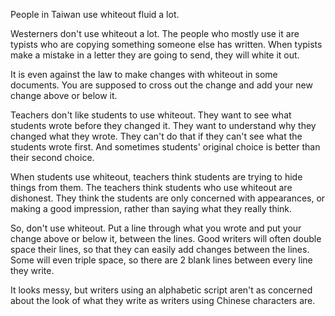 People in Taiwan use whiteout fluid a lot.

Westerners don't use whiteout a lot. The people who mostly use it are typists who are copying something someone else has written. When typists make a mistake in a letter they are going to send, they will white it out.

It is even against the law to make changes with whiteout in some documents. You are supposed to cross out the change and add your new change above or below it.

Teachers don't like students to use whiteout. They want to see what students wrote before they changed it. They want to understand why they changed what they wrote. They can't do that if they can't see what the students wrote first. And sometimes students' original choice is better than their second choice.

When students use whiteout, teachers think students are trying to hide things from them. The teachers think students who use whiteout are dishonest. They think the students are only concerned with appearances, or making a good impression, rather than saying what they really think.

So, don't use whiteout. Put a line through what you wrote and put your change above or below it, between the lines. Good writers will often double space their lines, so that they can easily add changes between the lines. Some will even triple space, so there are 2 blank lines between every line they write.

It looks messy, but writers using an alphabetic script aren't as concerned about the look of what they write as writers using Chinese characters are.
